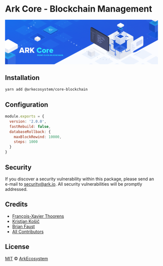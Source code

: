 # Ark Core - Blockchain Management

<p align="center">
    <img src="../../banner.png?sanitize=true" />
</p>

## Installation

```bash
yarn add @arkecosystem/core-blockchain
```

## Configuration

```js
module.exports = {
  version: '2.0.0',
  fastRebuild: false,
  databaseRollback: {
    maxBlockRewind: 10000,
    steps: 1000
  }
}
```

## Security

If you discover a security vulnerability within this package, please send an e-mail to security@ark.io. All security vulnerabilities will be promptly addressed.

## Credits

- [François-Xavier Thoorens](https://github.com/fix)
- [Kristjan Košič](https://github.com/kristjank)
- [Brian Faust](https://github.com/faustbrian)
- [All Contributors](../../../../contributors)

## License

[MIT](LICENSE) © [ArkEcosystem](https://ark.io)
